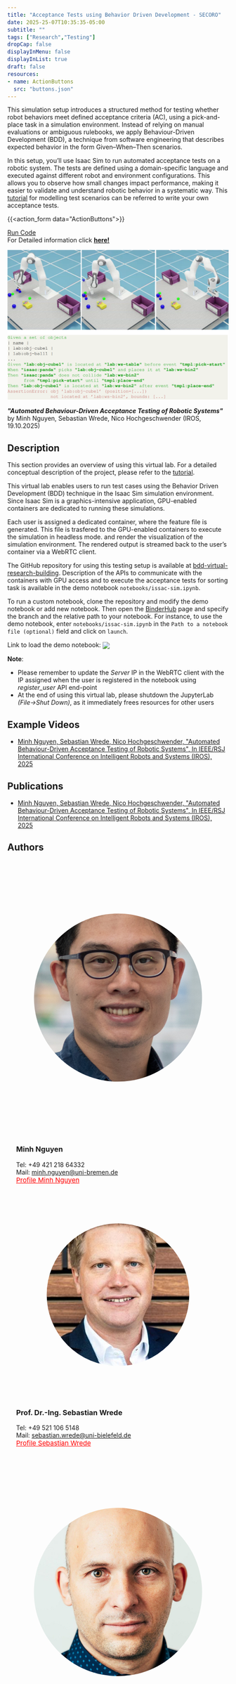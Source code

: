 ```yaml
---
title: "Acceptance Tests using Behavior Driven Development - SECORO"
date: 2025-25-07T10:35:35-05:00
subtitle: ""
tags: ["Research","Testing"]
dropCap: false
displayInMenu: false
displayInList: true
draft: false
resources:
- name: ActionButtons
  src: "buttons.json"
---
```


This simulation setup introduces a structured method for testing whether robot behaviors meet defined acceptance criteria (AC), using a pick-and-place task in a simulation environment. Instead of relying on manual evaluations or ambiguous rulebooks, we apply Behaviour-Driven Development (BDD), a technique from software engineering that describes expected behavior in the form Given–When–Then scenarios.

In this setup, you’ll use Isaac Sim to run automated acceptance tests on a robotic system. The tests are defined using a domain-specific language and executed against different robot and environment configurations. This allows you to observe how small changes impact performance, making it easier to validate and understand robotic behavior in a systematic way. This [tutorial](https://secorolab.github.io./bdd-dsl/) for modelling test scenarios can be referred to write your own acceptance tests.

<!-- To begin, load the pick-and-place application in Isaac Sim, select a test scenario, and run the simulation to evaluate the system’s compliance with its acceptance criteria. -->


<!-- <param class="hidde-after-preview">
{{<action_form data="ActionButtons">}} -->

<!-- {{<action_forms_dynamics data="ActionButtons">}}

<div class="hidde-after-preview">
  For Detailed information click
  <a class="btn btn-success" target="_blank" href="acceptance-tests-using-behavior-driven-development-secoro"><b>here!</b></a>
</div> -->
{{<action_form data="ActionButtons">}}

<div class="hidde-after-preview">
<a class="btn btn-primary" target="_blank" href="https://binder.secoro.intel4coro.de/v2/gh/secorolab/bdd-virtual-research-building/HEAD?urlpath=lab/tree/notebooks/isaac-sim.ipynb">Run Code</a>
</div>

<div class="hidde-after-preview">
  For Detailed information click
  <a class="btn btn-success" target="_blank" href="acceptance-testing-secoro"><b>here!</b></a>
</div>


<!--more-->

<p align="center">
  <img src="img/bdd-testing-pjt-img.png" width="800" alt="bdd_testing"/><br>
</p>

***"Automated Behaviour-Driven Acceptance Testing of Robotic Systems"*** by Minh Nguyen, Sebastian Wrede, Nico Hochgeschwender (IROS, 19.10.2025)


<!-- Interactive Actions and/or Examples
---

{{<action_form data="ActionButtons">}} -->



Description
---

This section provides an overview of using this virtual lab. For a detailed conceptual description of the project, please refer to the [tutorial](https://secorolab.github.io./bdd-dsl/).

This virtual lab enables users to run test cases using the Behavior Driven Development (BDD) technique in the Isaac Sim simulation environment. Since Isaac Sim is a graphics-intensive application, GPU-enabled containers are dedicated to running these simulations.

Each user is assigned a dedicated container, where the feature file is generated. This file is trasfered to the GPU-enabled containers to execute the simulation in headless mode.  and render the visualization of the simulation environment. The rendered output is streamed back to the user’s container via a WebRTC client.

The GitHub repository for using this testing setup is available at [bdd-virtual-research-building](https://github.com/secorolab/bdd-virtual-research-building). Description of the APIs to communicate with the containers with GPU access and to execute the acceptance tests for sorting task is available in the demo notebook `notebooks/issac-sim.ipynb`.

To run a custom notebook, clone the repository and modify the demo notebook or add new notebook. Then open the [BinderHub](https://binder.secoro.intel4coro.de/) page and specify the branch and the relative path to your notebook. For instance, to use the demo notebook, enter `notebooks/issac-sim.ipynb` in the `Path to a notebook file (optional)` field and click on `launch`. 

Link to load the demo notebook: <a href="https://binder.secoro.intel4coro.de/v2/gh/secorolab/bdd-virtual-research-building/HEAD?urlpath=lab/tree/notebooks/isaac-sim.ipynb">
  <img src="https://binder.secoro.intel4coro.de/badge_logo.svg" style="display:inline; vertical-align:middle; margin:0;">
</a>

**Note**: 
- Please remember to update the *Server* IP in the WebRTC client with the IP assigned when the user is registered in the notebook using *register_user* API end-point
- At the end of using this virtual lab, please shutdown the JupyterLab *(File->Shut Down)*, as it immediately frees resources for other users

Example Videos
---

- [Minh Nguyen, Sebastian Wrede, Nico Hochgeschwender, "Automated Behaviour-Driven Acceptance Testing of Robotic Systems", In IEEE/RSJ International Conference on Intelligent Robots and Systems (IROS), 2025](https://secorolab.github.io/nguyen2025iros/)


Publications
---

- [Minh Nguyen, Sebastian Wrede, Nico Hochgeschwender, "Automated Behaviour-Driven Acceptance Testing of Robotic Systems", In IEEE/RSJ International Conference on Intelligent Robots and Systems (IROS), 2025](https://arxiv.org/pdf/2507.05125)


Authors
---
<div class="main-well-flex-container" style="margin:20px;align-items: center;">

  <div style="flex:30%;">
      <img src="img/minh.jpg" style="clip-path: circle(35%);">
  </div>

  <div style="flex:70%;">
       <h3> Minh Nguyen</h3>
    Tel:  +49 421 218 64332 <br>
    Mail:     <a href="mailto:minh.nguyen@uni-bremen.de">minh.nguyen@uni-bremen.de</a> <br>
      <a style="color:red" href="https://www.uni-bremen.de/software-engineering-for-cognitive-robots-and-systems/team/scientific-staff">
      <span style="font-size: 15px;">Profile Minh Nguyen</span>
    </a>
  </div>
</div>


<div class="main-well-flex-container" style="margin:20px;align-items: center;">

  <div style="flex:30%;">
      <img src="img/wrede.jpg" style="clip-path: circle(35%);">
  </div>

  <div style="flex:70%;">
       <h3> Prof. Dr.-Ing. Sebastian Wrede</h3>
    Tel:  +49 521 106 5148   <br>
    Mail:     <a href="mailto:sebastian.wrede@uni-bielefeld.de">sebastian.wrede@uni-bielefeld.de</a> <br>
      <a style="color:red" href="https://ekvv.uni-bielefeld.de/pers_publ/publ/PersonDetail.jsp?personId=76091">
      <span style="font-size: 15px;">Profile Sebastian Wrede</span>
    </a>
  </div>
</div>


<div class="main-well-flex-container" style="margin:20px;align-items: center;">

  <div style="flex:30%;">
      <img src="img/nico.jpg" style="clip-path: circle(35%);">
  </div>

  <div style="flex:70%;">
       <h3> Prof. Dr. Nico Hochgeschwender</h3>
    Tel:  +49 421 218 64330 <br>
    Mail:     <a href="mailto:nico.hochgeschwender@uni-bremen.de>">nico.hochgeschwender@uni-bremen.de</a> <br>
      <a style="color:red" href="https://www.uni-bremen.de/software-engineering-for-cognitive-robots-and-systems/team/prof-dr-hochgeschwender">
      <span style="font-size: 15px;">Profile Nico Hochgeschwender</span>
    </a>
  </div>
</div>
